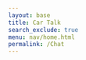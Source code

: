 ```yaml
---
layout: base
title: Car Talk
search_exclude: true
menu: nav/home.html
permalink: /Chat
---
```


<html lang="en">
<head>
    <meta charset="UTF-8">
    <meta name="viewport" content="width=device-width, initial-scale=1.0">
    <title>Chat</title>
    <link rel="stylesheet" href="styles.css">
    <style>
        .chat-container {
            width: 80%;
            max-width: 1200px;
            min-width: 400px;
            height: 100%;
            margin: 0 auto;
            display: flex;
            flex-direction: column;
            padding: 20px;
        }

        .chat-box {
            flex: 1;
            border: 1px solid #ddd;
            border-radius: 5px;
            padding: 20px;
            overflow-y: auto;
            max-height: 70vh;
            background-color: white;
            box-shadow: 0 2px 4px rgba(0, 0, 0, 0.1);
        }

        .chat-box div {
            margin: 10px 0;
        }

        .message-header {
            font-size: 0.8em;
            color: #666;
            margin-bottom: 2px;
            display: flex;
            justify-content: space-between;
            align-items: center;
        }
        .user-id {
            font-weight: bold;
            margin-right: 10px;
        }
        .timestamp {
            color: #999;
        }
        .message-text {
            margin-bottom: 10px;
        }
        .sent-message {
            background-color: #e3f2fd;
            padding: 8px;
            border-radius: 8px;
            margin: 5px 0;
            align-self: flex-end;
        }
        .received-message {
            background-color: #f5f5f5;
            padding: 8px;
            border-radius: 8px;
            margin: 5px 0;
        }

        form {
            display: flex;
            gap: 10px;
            margin-top: 20px;
        }

        input {
            flex: 1;
            padding: 12px;
            border: 1px solid #ccc;
            border-radius: 5px;
            font-size: 16px;
        }

        button {
            padding: 12px 24px;
            border: none;
            background-color: #28a745;
            color: white;
            border-radius: 5px;
            cursor: pointer;
            font-size: 16px;
            transition: background-color 0.2s;
        }

        button:hover {
            background-color: #218838;
        }

        .edit-button, .delete-button {
            background-color: #007bff;
            color: white;
            border: none;
            border-radius: 5px;
            padding: 5px 10px;
            cursor: pointer;
            font-size: 0.9em;
            transition: background-color 0.3s;
        }

        .edit-button:hover, .delete-button:hover {
            background-color: #0056b3;
        }

        .delete-button {
            background-color: #dc3545;
        }

        .delete-button:hover {
            background-color: #c82333;
        }

        .button-container {
            display: flex;
            gap: 10px;
            margin-left: 10px;
        }
    </style>
</head>
<body>
    <div class="chat-container">
        <div class="chat-box" id="chatBox"></div>
        <form id="chatForm">
            <input type="text" id="messageInput" placeholder="Type your message..." required>
            <button type="submit">Send</button>
        </form>
    </div>
    <script>
        document.addEventListener('DOMContentLoaded', () => {
            const chatForm = document.getElementById('chatForm');
            const messageInput = document.getElementById('messageInput');
            const chatBox = document.getElementById('chatBox');

            const apiUrl = 'http://127.0.0.1:8887/car_chat'; // Adjust the port as necessary

            // Display a welcoming message in the chat history
            displayMessage({
                text: "Welcome to the chat! Feel free to send a message.",
                type: 'received',
                time: new Date(),
                userId: 'System'
            });

            chatForm.addEventListener('submit', async (e) => {
                e.preventDefault();
                const message = messageInput.value;
                const currentTime = new Date();

                // Send message to backend
                const messageData = await sendMessage(message);
                if (messageData) {
                    displayMessage({
                        text: message,
                        type: 'sent',
                        time: currentTime,
                        userId: 'You',
                        id: messageData.id // Store the message ID for future deletes
                    });
                }

                // Clear input field
                messageInput.value = '';
            });

            async function sendMessage(message) {
                const messageData = {
                    "message": message,
                    "user_id": 1  // Using the same user_id as shown in Postman
                };

                try {
                    const response = await fetch(apiUrl, {
                        method: 'POST',
                        headers: {
                            'Content-Type': 'application/json'
                        },
                        body: JSON.stringify(messageData)
                    });

                    if (response.ok) {
                        return await response.json(); // Return the message data including ID
                    } else {
                        console.error('Error sending message:', response.statusText);
                    }
                } catch (error) {
                    console.error('Error:', error);
                }
                return null;
            }

            function displayMessage({ text, type, time, userId, id }) {
                const messageDiv = document.createElement('div');
                const timeString = new Date(time).toLocaleTimeString();
                
                // Create message container with appropriate class based on message type (sent or received)
                messageDiv.className = type === 'sent' ? 'sent-message' : 'received-message';
                
                // Add message content with user ID, time, and buttons
                messageDiv.innerHTML = `
                    <div class="message-header">
                        <span class="user-id">${userId}</span>
                        <span class="timestamp">${timeString}</span>
                        ${type === 'sent' ? `
                            <div class="button-container">
                                <button class="edit-button" data-id="${id}">Edit</button>
                                <button class="delete-button" data-id="${id}">Delete</button>
                            </div>
                        ` : ''}
                    </div>
                    <div class="message-text">${text}</div>
                `;
                
                chatBox.appendChild(messageDiv);
                chatBox.scrollTop = chatBox.scrollHeight;

                // Add event listener for the edit button if the message is sent by the user
                if (type === 'sent') {
                    messageDiv.querySelector('.edit-button').addEventListener('click', () => {
                        editMessage(id, text);
                    });

                    // Add event listener for the delete button
                    messageDiv.querySelector('.delete-button').addEventListener('click', () => {
                        deleteMessage(id, messageDiv);
                    });
                }
            }

            function deleteMessage(id, messageDiv) {
                if (confirm("Are you sure you want to delete this message?")) {
                    fetch(`http://127.0.0.1:8887/car_chat/${id}`, {
                        method: 'DELETE' // Specify the HTTP method as DELETE
                    })
                    .then(response => {
                        if (response.ok) {
                            // Remove the message from the chat display
                            messageDiv.remove();
                            console.log('Message deleted successfully');
                        } else {
                            console.error('Error deleting message:', response.statusText);
                        }
                    })
                    .catch(error => {
                        console.error('Error:', error);
                    });
                }
            }

            // Function to fetch messages on page load
            function fetchMessages() {
                fetch('http://127.0.0.1:8887/car_chat', {
                    method: 'GET',
                    headers: {
                        'Content-Type': 'application/json'
                    }
                })
                .then(response => {
                    if (response.ok) {
                        return response.json(); // Parse the JSON response
                    } else {
                        throw new Error('Failed to fetch messages');
                    }
                })
                .then(messages => {
                    messages.forEach(msg => {
                        displayMessage({
                            text: msg.message,
                            type: msg.user_id === 1 ? 'sent' : 'received', // Adjust based on your user ID logic
                            time: msg.timestamp || new Date(),
                            userId: msg.user_id || 'Unknown User',
                            id: msg.id // Include message ID
                        });
                    });
                })
                .catch(error => console.error('Error:', error));
            }

            // Call fetchMessages on page load
            fetchMessages(); // Fetch messages when the page loads

            function editMessage(id, currentText) {
                const newText = prompt("Edit your message:", currentText);
                
                if (newText !== null && newText.trim() !== "") {
                    fetch(`http://127.0.0.1:8887/car_chat/${id}`, {
                        method: 'PUT',
                        headers: {
                            'Content-Type': 'application/json'
                        },
                        body: JSON.stringify({ message: newText })
                    })
                    .then(response => {
                        if (response.ok) {
                            const messageDiv = document.querySelector(`.edit-button[data-id="${id}"]`).closest('div');
                            messageDiv.querySelector('.message-text').textContent = newText; // Update the displayed text
                        } else {
                            console.error('Error updating message:', response.statusText);
                        }
                    })
                    .catch(error => {
                        console.error('Error:', error);
                    });
                }
            }
        });
    </script>
</body>
</html>